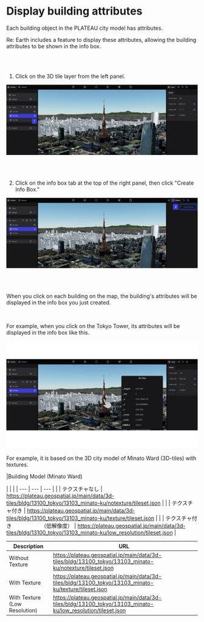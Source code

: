 # Display building attributes

Each building object in the PLATEAU city model has attributes.

Re: Earth includes a feature to display these attributes, allowing the building attributes to be shown in the info box.

<br>
<br>

1. Click on the 3D tile layer from the left panel.

![2024-07-01_22h39_19.png](Display%20building%20attributes%2058a60bf2e9044de39c52397a1def4053/2024-07-01_22h39_19.png)

<br>
<br>

2. Click on the info box tab at the top of the right panel, then click "Create Info Box."

![2024-07-01_22h44_18.png](Display%20building%20attributes%2058a60bf2e9044de39c52397a1def4053/2024-07-01_22h44_18.png)

<br>
<br>

When you click on each building on the map, the building's attributes will be displayed in the info box you just created.

<br>

For example, when you click on the Tokyo Tower, its attributes will be displayed in the info box like this.

![Building Attributes3⃣.png](Display%20building%20attributes%2058a60bf2e9044de39c52397a1def4053/%25E5%25BB%25BA%25E7%2589%25A9%25E3%2581%25AE%25E5%25B1%259E%25E6%2580%25A73.png)

For example, it is based on the 3D city model of Minato Ward (3D-tiles) with textures.

|Building Model (Minato Ward)

|  |  |
| --- | --- | --- |
|  | テクスチャなし | https://plateau.geospatial.jp/main/data/3d-tiles/bldg/13100_tokyo/13103_minato-ku/notexture/tileset.json |
|  | テクスチャ付き | https://plateau.geospatial.jp/main/data/3d-tiles/bldg/13100_tokyo/13103_minato-ku/texture/tileset.json |
|  | テクスチャ付き　　　　　　（低解像度） | https://plateau.geospatial.jp/main/data/3d-tiles/bldg/13100_tokyo/13103_minato-ku/low_resolution/tileset.json |

| Description | URL |
|-------------|-----|
| Without Texture | https://plateau.geospatial.jp/main/data/3d-tiles/bldg/13100_tokyo/13103_minato-ku/notexture/tileset.json |
| With Texture | https://plateau.geospatial.jp/main/data/3d-tiles/bldg/13100_tokyo/13103_minato-ku/texture/tileset.json |
| With Texture (Low Resolution) | https://plateau.geospatial.jp/main/data/3d-tiles/bldg/13100_tokyo/13103_minato-ku/low_resolution/tileset.json |


